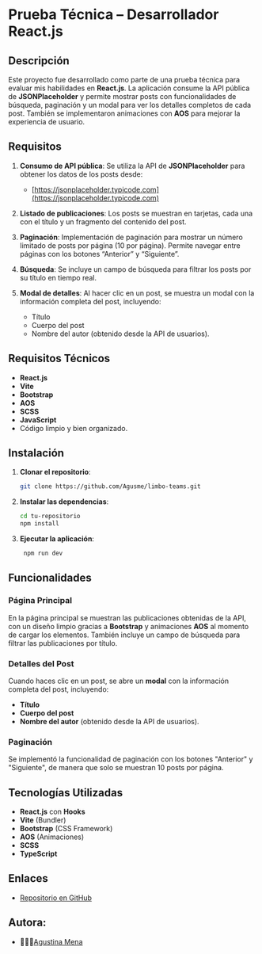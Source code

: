 # Prueba Técnica – Desarrollador React.js

## Descripción
Este proyecto fue desarrollado como parte de una prueba técnica para evaluar mis habilidades en **React.js**. La aplicación consume la API pública de **JSONPlaceholder** y permite mostrar posts con funcionalidades de búsqueda, paginación y un modal para ver los detalles completos de cada post. También se implementaron animaciones con **AOS** para mejorar la experiencia de usuario.

## Requisitos

1. **Consumo de API pública**: Se utiliza la API de **JSONPlaceholder** para obtener los datos de los posts desde:
   - [https://jsonplaceholder.typicode.com](https://jsonplaceholder.typicode.com)

2. **Listado de publicaciones**: Los posts se muestran en tarjetas, cada una con el título y un fragmento del contenido del post.

3. **Paginación**: Implementación de paginación para mostrar un número limitado de posts por página (10 por página). Permite navegar entre páginas con los botones “Anterior” y “Siguiente”.

4. **Búsqueda**: Se incluye un campo de búsqueda para filtrar los posts por su título en tiempo real.

5. **Modal de detalles**: Al hacer clic en un post, se muestra un modal con la información completa del post, incluyendo:
   - Título
   - Cuerpo del post
   - Nombre del autor (obtenido desde la API de usuarios).

## Requisitos Técnicos

- **React.js** 
- **Vite** 
- **Bootstrap** 
- **AOS** 
- **SCSS** 
- **JavaScript** 
- Código limpio y bien organizado.

## Instalación

1. **Clonar el repositorio**:

   ```bash
   git clone https://github.com/Agusme/limbo-teams.git

2. **Instalar las dependencias**:

   ```bash
   cd tu-repositorio
   npm install

3. **Ejecutar la aplicación**:

   ```bash
    npm run dev

## Funcionalidades

### Página Principal
En la página principal se muestran las publicaciones obtenidas de la API, con un diseño limpio gracias a **Bootstrap** y animaciones **AOS** al momento de cargar los elementos. También incluye un campo de búsqueda para filtrar las publicaciones por título.

### Detalles del Post
Cuando haces clic en un post, se abre un **modal** con la información completa del post, incluyendo:
- **Título**
- **Cuerpo del post**
- **Nombre del autor** (obtenido desde la API de usuarios).

### Paginación
Se implementó la funcionalidad de paginación con los botones "Anterior" y "Siguiente", de manera que solo se muestran 10 posts por página.

## Tecnologías Utilizadas
- **React.js** con **Hooks**
- **Vite** (Bundler)
- **Bootstrap** (CSS Framework)
- **AOS** (Animaciones)
- **SCSS**
- **TypeScript**

## Enlaces
- [Repositorio en GitHub](https://github.com/Agusme/limbo-teams.git)

## Autora:
- 👩🏽‍💻[Agustina Mena](https://www.linkedin.com/in/agustina-mena-169298204/)